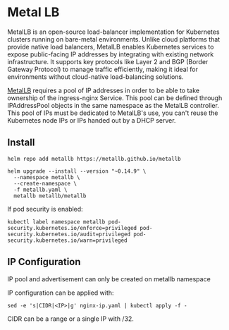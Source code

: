 # Metal LB

MetalLB is an open-source load-balancer implementation for Kubernetes clusters running on bare-metal environments. Unlike cloud platforms that provide native load balancers, MetalLB enables Kubernetes services to expose public-facing IP addresses by integrating with existing network infrastructure. It supports key protocols like Layer 2 and BGP (Border Gateway Protocol) to manage traffic efficiently, making it ideal for environments without cloud-native load-balancing solutions.


[MetalLB](https://github.com/kubernetes/ingress-nginx/blob/main/docs/deploy/baremetal.md) requires a pool of IP addresses in order to be able to take ownership of the ingress-nginx Service. This pool can be defined through IPAddressPool objects in the same namespace as the MetalLB controller. This pool of IPs must be dedicated to MetalLB's use, you can't reuse the Kubernetes node IPs or IPs handed out by a DHCP server.

## Install

```
helm repo add metallb https://metallb.github.io/metallb
```

```
helm upgrade --install --version "~0.14.9" \
  --namespace metallb \
  --create-namespace \
  -f metallb.yaml \
  metallb metallb/metallb
```

If pod security is enabled:

```
kubectl label namespace metallb pod-security.kubernetes.io/enforce=privileged pod-security.kubernetes.io/audit=privileged pod-security.kubernetes.io/warn=privileged
```

## IP Configuration
IP pool and advertisement can only be created on metallb namespace

IP configuration can be applied with:

```
sed -e 's|CIDR|<IP>|g' nginx-ip.yaml | kubectl apply -f -
```

CIDR can be a range or a single IP with /32.